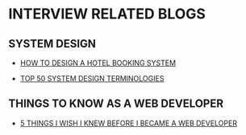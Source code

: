 # INTERVIEW RELATED BLOGS

## SYSTEM DESIGN

- [HOW TO DESIGN A HOTEL BOOKING SYSTEM](https://javascript.plainenglish.io/how-to-design-a-hotel-booking-system-56ef18b6adfc)

- [TOP 50 SYSTEM DESIGN TERMINOLOGIES](https://medium.com/@TharunKumarReddyPolu/top-50-system-design-terminologies-you-must-know-3c78f5fb99c1)

## THINGS TO KNOW AS A WEB DEVELOPER

- [5 THINGS I WISH I KNEW BEFORE I BECAME A WEB DEVELOPER](https://javascript.plainenglish.io/5-things-i-wish-i-knew-before-i-became-a-web-developer-40b4d35d496e)
